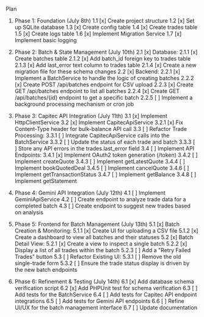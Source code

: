 Plan
1. Phase 1: Foundation (July 8th)
1.1 [x] Create project structure
1.2 [x] Set up SQLite database
1.3 [x] Create config table
1.4 [x] Create trades table
1.5 [x] Create logs table
1.6 [x] Implement Migration Service
1.7 [x] Implement basic logging

2. Phase 2: Batch & State Management (July 10th)
2.1 [x] Database:
2.1.1 [x] Create batches table
2.1.2 [x] Add batch_id foreign key to trades table
2.1.3 [x] Add last_error text column to trades table
2.1.4 [x] Create a new migration file for these schema changes
2.2 [x] Backend:
2.2.1 [x] Implement a BatchService to handle the logic of creating batches
2.2.2 [x] Create POST /api/batches endpoint for CSV upload
2.2.3 [x] Create GET /api/batches endpoint to list all batches
2.2.4 [x] Create GET /api/batches/{id} endpoint to get a specific batch
2.2.5 [ ] Implement a background processing mechanism or cron job

3. Phase 3: Capitec API Integration (July 11th)
3.1 [x] Implement HttpClientService
3.2 [x] Implement CapitecApiService
3.2.1 [x] Fix Content-Type header for bulk-balance API call
3.3 [ ] Refactor Trade Processing:
3.3.1 [ ] Integrate CapitecApiService calls into the BatchService
3.3.2 [ ] Update the status of each trade and batch
3.3.3 [ ] Store any API errors in the trades.last_error field
3.4 [ ] Implement API Endpoints:
3.4.1 [x] Implement OAuth2 token generation (/token)
3.4.2 [ ] Implement createQuote
3.4.3 [ ] Implement getLatestQuote
3.4.4 [ ] Implement bookQuotedDeal
3.4.5 [ ] Implement cancelQuote
3.4.6 [ ] Implement getTransactionStatus
3.4.7 [ ] Implement getBalance
3.4.8 [ ] Implement getStatement

4. Phase 4: Gemini API Integration (July 12th)
4.1 [ ] Implement GeminiApiService
4.2 [ ] Create endpoint to analyze trade data for a completed batch
4.3 [ ] Create endpoint to suggest new trades based on analysis

5. Phase 5: Frontend for Batch Management (July 13th)
5.1 [x] Batch Creation & Monitoring:
5.1.1 [x] Create UI for uploading a CSV file
5.1.2 [x] Create a dashboard to view all batches and their statuses
5.2 [x] Batch Detail View:
5.2.1 [x] Create a view to inspect a single batch
5.2.2 [x] Display a list of all trades within the batch
5.2.3 [ ] Add a "Retry Failed Trades" button
5.3 [ ] Refactor Existing UI:
5.3.1 [ ] Remove the old single-trade form
5.3.2 [ ] Ensure the trade status display is driven by the new batch endpoints

6. Phase 6: Refinement & Testing (July 14th)
6.1 [x] Add database schema verification script
6.2 [x] Add PHPUnit test for schema verification
6.3 [ ] Add tests for the BatchService
6.4 [ ] Add tests for Capitec API endpoint integrations
6.5 [ ] Add tests for Gemini API endpoints
6.6 [ ] Refine UI/UX for the batch management interface
6.7 [ ] Update documentation